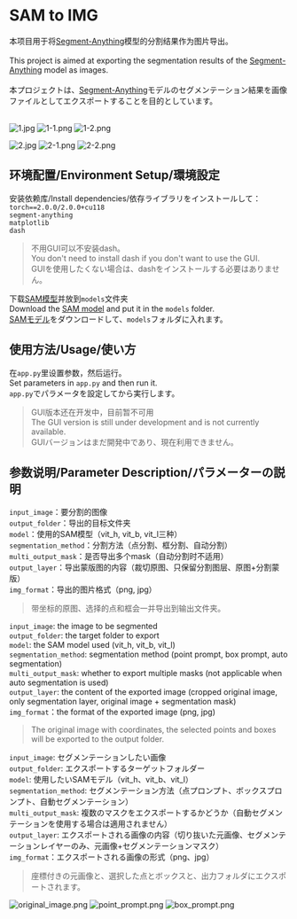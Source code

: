 # SAM to IMG
本项目用于将[Segment-Anything](https://segment-anything.com/)模型的分割结果作为图片导出。</br></br>
This project is aimed at exporting the segmentation results of the [Segment-Anything](https://segment-anything.com/) model as images.</br></br>
本プロジェクトは、[Segment-Anything](https://segment-anything.com/)モデルのセグメンテーション結果を画像ファイルとしてエクスポートすることを目的としています。</br></br>

![1.jpg](imgs%2F1.jpg)
![1-1.png](imgs%2F1-1.png)
![1-2.png](imgs%2F1-2.png)
</br>

![2.jpg](imgs%2F2.jpg)
![2-1.png](imgs%2F2-1.png)
![2-2.png](imgs%2F2-2.png)
</br>

## 环境配置/Environment Setup/環境設定
安装依赖库/Install dependencies/依存ライブラリをインストールして：</br>
```torch==2.0.0/2.0.0+cu118```</br>
```segment-anything```</br>
```matplotlib```</br>
```dash```</br>
>不用GUI可以不安装dash。</br>
>You don't need to install dash if you don't want to use the GUI. </br>
>GUIを使用したくない場合は、dashをインストールする必要はありません。</br>

下载[SAM模型](https://github.com/facebookresearch/segment-anything)并放到```models```文件夹</br>
Download the [SAM model](https://github.com/facebookresearch/segment-anything) and put it in the ```models``` folder.</br>
[SAMモデル](https://github.com/facebookresearch/segment-anything)をダウンロードして、```models```フォルダに入れます。</br>


## 使用方法/Usage/使い方
在```app.py```里设置参数，然后运行。</br>
Set parameters in ```app.py``` and then run it.</br>
```app.py```でパラメータを設定してから実行します。</br>
>GUI版本还在开发中，目前暂不可用</br>
> The GUI version is still under development and is not currently available.</br>
> GUIバージョンはまだ開発中であり、現在利用できません。</br>

## 参数说明/Parameter Description/パラメーターの説明
```input_image```：要分割的图像</br>
```output_folder```：导出的目标文件夹</br>
```model```：使用的SAM模型（vit_h, vit_b, vit_l三种）</br>
```segmentation_method```：分割方法（点分割、框分割、自动分割）</br>
```multi_output_mask```：是否导出多个mask（自动分割时不适用）</br>
```output_layer```：导出蒙版图的内容（裁切原图、只保留分割图层、原图+分割蒙版）</br>
```img_format```：导出的图片格式（png, jpg）</br>
>带坐标的原图、选择的点和框会一并导出到输出文件夹。</br>

```input_image```: the image to be segmented</br>
```output_folder```: the target folder to export</br>
```model```: the SAM model used (vit_h, vit_b, vit_l)</br>
```segmentation_method```: segmentation method (point prompt, box prompt, auto segmentation)</br>
```multi_output_mask```: whether to export multiple masks (not applicable when auto segmentation is used)</br>
```output_layer```: the content of the exported image (cropped original image, only segmentation layer, original image + segmentation mask)</br>
```img_format```：the format of the exported image (png, jpg)</br>
>The original image with coordinates, the selected points and boxes will be exported to the output folder.</br>

```input_image```: セグメンテーションしたい画像</br>
```output_folder```: エクスポートするターゲットフォルダー</br>
```model```: 使用したいSAMモデル（vit_h、vit_b、vit_l）</br>
```segmentation_method```: セグメンテーション方法（点プロンプト、ボックスプロンプト、自動セグメンテーション）</br>
```multi_output_mask```: 複数のマスクをエクスポートするかどうか（自動セグメンテーションを使用する場合は適用されません）</br>
```output_layer```: エクスポートされる画像の内容（切り抜いた元画像、セグメンテーションレイヤーのみ、元画像+セグメンテーションマスク）</br>
```img_format```：エクスポートされる画像の形式（png、jpg）</br>
>座標付きの元画像と、選択した点とボックスと、出力フォルダにエクスポートされます。</br>

![original_image.png](imgs%2Foriginal_image.png)
![point_prompt.png](imgs%2Fpoint_prompt.png)
![box_prompt.png](imgs%2Fbox_prompt.png)